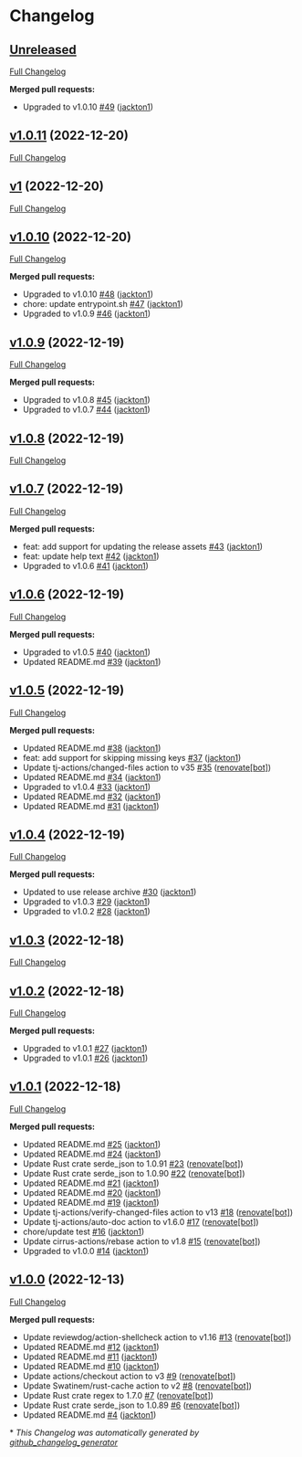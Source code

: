 # Changelog

## [Unreleased](https://github.com/tj-actions/json2file/tree/HEAD)

[Full Changelog](https://github.com/tj-actions/json2file/compare/v1.0.11...HEAD)

**Merged pull requests:**

- Upgraded to v1.0.10 [\#49](https://github.com/tj-actions/json2file/pull/49) ([jackton1](https://github.com/jackton1))

## [v1.0.11](https://github.com/tj-actions/json2file/tree/v1.0.11) (2022-12-20)

[Full Changelog](https://github.com/tj-actions/json2file/compare/v1...v1.0.11)

## [v1](https://github.com/tj-actions/json2file/tree/v1) (2022-12-20)

[Full Changelog](https://github.com/tj-actions/json2file/compare/v1.0.10...v1)

## [v1.0.10](https://github.com/tj-actions/json2file/tree/v1.0.10) (2022-12-20)

[Full Changelog](https://github.com/tj-actions/json2file/compare/v1.0.9...v1.0.10)

**Merged pull requests:**

- Upgraded to v1.0.10 [\#48](https://github.com/tj-actions/json2file/pull/48) ([jackton1](https://github.com/jackton1))
- chore: update entrypoint.sh [\#47](https://github.com/tj-actions/json2file/pull/47) ([jackton1](https://github.com/jackton1))
- Upgraded to v1.0.9 [\#46](https://github.com/tj-actions/json2file/pull/46) ([jackton1](https://github.com/jackton1))

## [v1.0.9](https://github.com/tj-actions/json2file/tree/v1.0.9) (2022-12-19)

[Full Changelog](https://github.com/tj-actions/json2file/compare/v1.0.8...v1.0.9)

**Merged pull requests:**

- Upgraded to v1.0.8 [\#45](https://github.com/tj-actions/json2file/pull/45) ([jackton1](https://github.com/jackton1))
- Upgraded to v1.0.7 [\#44](https://github.com/tj-actions/json2file/pull/44) ([jackton1](https://github.com/jackton1))

## [v1.0.8](https://github.com/tj-actions/json2file/tree/v1.0.8) (2022-12-19)

[Full Changelog](https://github.com/tj-actions/json2file/compare/v1.0.7...v1.0.8)

## [v1.0.7](https://github.com/tj-actions/json2file/tree/v1.0.7) (2022-12-19)

[Full Changelog](https://github.com/tj-actions/json2file/compare/v1.0.6...v1.0.7)

**Merged pull requests:**

- feat: add support for updating the release assets [\#43](https://github.com/tj-actions/json2file/pull/43) ([jackton1](https://github.com/jackton1))
- feat: update help text [\#42](https://github.com/tj-actions/json2file/pull/42) ([jackton1](https://github.com/jackton1))
- Upgraded to v1.0.6 [\#41](https://github.com/tj-actions/json2file/pull/41) ([jackton1](https://github.com/jackton1))

## [v1.0.6](https://github.com/tj-actions/json2file/tree/v1.0.6) (2022-12-19)

[Full Changelog](https://github.com/tj-actions/json2file/compare/v1.0.5...v1.0.6)

**Merged pull requests:**

- Upgraded to v1.0.5 [\#40](https://github.com/tj-actions/json2file/pull/40) ([jackton1](https://github.com/jackton1))
- Updated README.md [\#39](https://github.com/tj-actions/json2file/pull/39) ([jackton1](https://github.com/jackton1))

## [v1.0.5](https://github.com/tj-actions/json2file/tree/v1.0.5) (2022-12-19)

[Full Changelog](https://github.com/tj-actions/json2file/compare/v1.0.4...v1.0.5)

**Merged pull requests:**

- Updated README.md [\#38](https://github.com/tj-actions/json2file/pull/38) ([jackton1](https://github.com/jackton1))
- feat: add support for skipping missing keys [\#37](https://github.com/tj-actions/json2file/pull/37) ([jackton1](https://github.com/jackton1))
- Update tj-actions/changed-files action to v35 [\#35](https://github.com/tj-actions/json2file/pull/35) ([renovate[bot]](https://github.com/apps/renovate))
- Updated README.md [\#34](https://github.com/tj-actions/json2file/pull/34) ([jackton1](https://github.com/jackton1))
- Upgraded to v1.0.4 [\#33](https://github.com/tj-actions/json2file/pull/33) ([jackton1](https://github.com/jackton1))
- Updated README.md [\#32](https://github.com/tj-actions/json2file/pull/32) ([jackton1](https://github.com/jackton1))
- Updated README.md [\#31](https://github.com/tj-actions/json2file/pull/31) ([jackton1](https://github.com/jackton1))

## [v1.0.4](https://github.com/tj-actions/json2file/tree/v1.0.4) (2022-12-19)

[Full Changelog](https://github.com/tj-actions/json2file/compare/v1.0.3...v1.0.4)

**Merged pull requests:**

- Updated to use release archive [\#30](https://github.com/tj-actions/json2file/pull/30) ([jackton1](https://github.com/jackton1))
- Upgraded to v1.0.3 [\#29](https://github.com/tj-actions/json2file/pull/29) ([jackton1](https://github.com/jackton1))
- Upgraded to v1.0.2 [\#28](https://github.com/tj-actions/json2file/pull/28) ([jackton1](https://github.com/jackton1))

## [v1.0.3](https://github.com/tj-actions/json2file/tree/v1.0.3) (2022-12-18)

[Full Changelog](https://github.com/tj-actions/json2file/compare/v1.0.2...v1.0.3)

## [v1.0.2](https://github.com/tj-actions/json2file/tree/v1.0.2) (2022-12-18)

[Full Changelog](https://github.com/tj-actions/json2file/compare/v1.0.1...v1.0.2)

**Merged pull requests:**

- Upgraded to v1.0.1 [\#27](https://github.com/tj-actions/json2file/pull/27) ([jackton1](https://github.com/jackton1))
- Upgraded to v1.0.1 [\#26](https://github.com/tj-actions/json2file/pull/26) ([jackton1](https://github.com/jackton1))

## [v1.0.1](https://github.com/tj-actions/json2file/tree/v1.0.1) (2022-12-18)

[Full Changelog](https://github.com/tj-actions/json2file/compare/v1.0.0...v1.0.1)

**Merged pull requests:**

- Updated README.md [\#25](https://github.com/tj-actions/json2file/pull/25) ([jackton1](https://github.com/jackton1))
- Updated README.md [\#24](https://github.com/tj-actions/json2file/pull/24) ([jackton1](https://github.com/jackton1))
- Update Rust crate serde\_json to 1.0.91 [\#23](https://github.com/tj-actions/json2file/pull/23) ([renovate[bot]](https://github.com/apps/renovate))
- Update Rust crate serde\_json to 1.0.90 [\#22](https://github.com/tj-actions/json2file/pull/22) ([renovate[bot]](https://github.com/apps/renovate))
- Updated README.md [\#21](https://github.com/tj-actions/json2file/pull/21) ([jackton1](https://github.com/jackton1))
- Updated README.md [\#20](https://github.com/tj-actions/json2file/pull/20) ([jackton1](https://github.com/jackton1))
- Updated README.md [\#19](https://github.com/tj-actions/json2file/pull/19) ([jackton1](https://github.com/jackton1))
- Update tj-actions/verify-changed-files action to v13 [\#18](https://github.com/tj-actions/json2file/pull/18) ([renovate[bot]](https://github.com/apps/renovate))
- Update tj-actions/auto-doc action to v1.6.0 [\#17](https://github.com/tj-actions/json2file/pull/17) ([renovate[bot]](https://github.com/apps/renovate))
- chore/update test [\#16](https://github.com/tj-actions/json2file/pull/16) ([jackton1](https://github.com/jackton1))
- Update cirrus-actions/rebase action to v1.8 [\#15](https://github.com/tj-actions/json2file/pull/15) ([renovate[bot]](https://github.com/apps/renovate))
- Upgraded to v1.0.0 [\#14](https://github.com/tj-actions/json2file/pull/14) ([jackton1](https://github.com/jackton1))

## [v1.0.0](https://github.com/tj-actions/json2file/tree/v1.0.0) (2022-12-13)

[Full Changelog](https://github.com/tj-actions/json2file/compare/914572e2ceaa1f9a7826e2fcea6eee27ba1c4bda...v1.0.0)

**Merged pull requests:**

- Update reviewdog/action-shellcheck action to v1.16 [\#13](https://github.com/tj-actions/json2file/pull/13) ([renovate[bot]](https://github.com/apps/renovate))
- Updated README.md [\#12](https://github.com/tj-actions/json2file/pull/12) ([jackton1](https://github.com/jackton1))
- Updated README.md [\#11](https://github.com/tj-actions/json2file/pull/11) ([jackton1](https://github.com/jackton1))
- Updated README.md [\#10](https://github.com/tj-actions/json2file/pull/10) ([jackton1](https://github.com/jackton1))
- Update actions/checkout action to v3 [\#9](https://github.com/tj-actions/json2file/pull/9) ([renovate[bot]](https://github.com/apps/renovate))
- Update Swatinem/rust-cache action to v2 [\#8](https://github.com/tj-actions/json2file/pull/8) ([renovate[bot]](https://github.com/apps/renovate))
- Update Rust crate regex to 1.7.0 [\#7](https://github.com/tj-actions/json2file/pull/7) ([renovate[bot]](https://github.com/apps/renovate))
- Update Rust crate serde\_json to 1.0.89 [\#6](https://github.com/tj-actions/json2file/pull/6) ([renovate[bot]](https://github.com/apps/renovate))
- Updated README.md [\#4](https://github.com/tj-actions/json2file/pull/4) ([jackton1](https://github.com/jackton1))



\* *This Changelog was automatically generated by [github_changelog_generator](https://github.com/github-changelog-generator/github-changelog-generator)*
